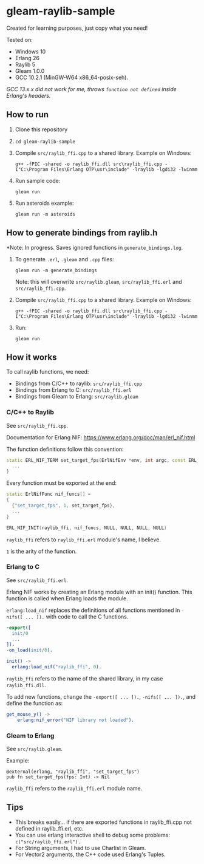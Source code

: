 # gleam-raylib-sample

Created for learning purposes, just copy what you need!

Tested on:
- Windows 10
- Erlang 26
- Raylib 5
- Gleam 1.0.0
- GCC 10.2.1 (MinGW-W64 x86_64-posix-seh).

*GCC 13.x.x did not work for me, throws `function not defined` inside Erlang's headers.*

## How to run

1. Clone this repository
2. `cd gleam-raylib-sample`
3. Compile `src/raylib_ffi.cpp` to a shared library. Example on Windows:

    ```
    g++ -fPIC -shared -o raylib_ffi.dll src\raylib_ffi.cpp -I"C:\Program Files\Erlang OTP\usr\include" -lraylib -lgdi32 -lwinmm
    ```

4. Run sample code:

    ```
    gleam run
    ```

5. Run asteroids example:

    ```
    gleam run -m asteroids
    ```

## How to generate bindings from raylib.h

*Note: In progress. Saves ignored functions in `generate_bindings.log`.

1. To generate `.erl`, `.gleam` and `.cpp` files:

    ```
    gleam run -m generate_bindings
    ```

    Note: this will overwrite `src/raylib.gleam`, `src/raylib_ffi.erl` and `src/raylib_ffi.cpp`.

2. Compile `src/raylib_ffi.cpp` to a shared library. Example on Windows:

    ```
    g++ -fPIC -shared -o raylib_ffi.dll src\raylib_ffi.cpp -I"C:\Program Files\Erlang OTP\usr\include" -lraylib -lgdi32 -lwinmm
    ```

3. Run:

    ```
    gleam run
    ```

## How it works

To call raylib functions, we need:

- Bindings from C/C++ to raylib: `src/raylib_ffi.cpp`
- Bindings from Erlang to C: `src/raylib_ffi.erl`
- Bindings from Gleam to Erlang: `src/raylib.gleam`

### C/C++ to Raylib

See `src/raylib_ffi.cpp`.

Documentation for Erlang NIF: https://www.erlang.org/doc/man/erl_nif.html

The function definitions follow this convention:
```cpp
static ERL_NIF_TERM set_target_fps(ErlNifEnv *env, int argc, const ERL_NIF_TERM argv[]) {
  ...
}
```

Every function must be exported at the end:
```cpp
static ErlNifFunc nif_funcs[] =
{
  {"set_target_fps", 1, set_target_fps},
  ...
}

ERL_NIF_INIT(raylib_ffi, nif_funcs, NULL, NULL, NULL, NULL)
```

`raylib_ffi` refers to `raylib_ffi.erl` module's name, I believe.

`1` is the arity of the function.

### Erlang to C

See `src/raylib_ffi.erl`.

Erlang NIF works by creating an Erlang module with an init() function. This function is called when Erlang loads the module.

`erlang:load_nif` replaces the definitions of all functions mentioned in `-nifs([ ... ]).` with code to call the C functions.

```erlang
-export([
  init/0
  ...
]).
-on_load(init/0).

init() ->
  erlang:load_nif("raylib_ffi", 0).
```

`raylib_ffi` refers to the name of the shared library, in my case `raylib_ffi.dll`.

To add new functions, change the `-export([ ... ]).`, `-nifs([ ... ]).`, and define the function as:

```erlang
get_mouse_y() ->
	erlang:nif_error("NIF library not loaded").
```

### Gleam to Erlang

See `src/raylib.gleam`.

Example:
```
@external(erlang, "raylib_ffi", "set_target_fps")
pub fn set_target_fps(fps: Int) -> Nil
```

`raylib_ffi` refers to the `raylib_ffi.erl` module name.

## Tips

- This breaks easily... if there are exported functions in raylib_ffi.cpp not defined in raylib_ffi.erl, etc.
- You can use erlang interactive shell to debug some problems: `c("src/raylib_ffi.erl").`
- For String arguments, I had to use Charlist in Gleam.
- For Vector2 arguments, the C++ code used Erlang's Tuples.